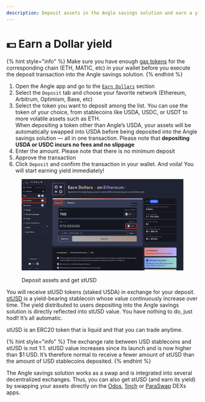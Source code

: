 ```yaml
---
description: Deposit assets in the Angle savings solution and earn a yield paid in Dollar
---
```


# 💵 Earn a Dollar yield

{% hint style="info" %}
Make sure you have enough [gas tokens](https://www.coinbase.com/learn/crypto-basics/what-are-gas-fees) for the corresponding chain (ETH, MATIC, etc) in your wallet before you execute the deposit transaction into the Angle savings solution.
{% endhint %}

1. Open the Angle app and go to the [`Earn Dollars`](https://app.angle.money/savings/usd) section
2. Select the `Deposit` tab and choose your favorite network (Ethereum, Arbitrum, Optimism, Base, etc)
3. Select the token you want to deposit among the list. You can use the token of your choice, from stablecoins like USDA, USDC, or USDT to more volatile assets such as ETH.\
   When depositing a token other than Angle’s USDA, your assets will be automatically swapped into USDA before being deposited into the Angle savings solution — all in one transaction. Please note that **depositing USDA or USDC incurs no fees and no slippage**
4. Enter the amount. Please note that there is no minimum deposit
5. Approve the transaction
6. Click `Deposit` and confirm the transaction in your wallet. And voila! You will start earning yield immediately!

<figure><img src="../../.gitbook/assets/‎User guide 2.‎004.jpeg" alt=""><figcaption><p>Deposit assets and get stUSD</p></figcaption></figure>

You will receive stUSD tokens (staked USDA) in exchange for your deposit. [stUSD](https://paragraph.xyz/@angleprotocol/get-the-most-out-of-tradfi-and-defi-yields-on-your-usd-stablecoins) is a yield-bearing stablecoin whose value continuously increase over time. The yield distributed to users depositing into the Angle savings solution is directly reflected into stUSD value. You have nothing to do, just hodl! It’s all automatic.

stUSD is an ERC20 token that is liquid and that you can trade anytime.

{% hint style="info" %}
The exchange rate between USD stablecoins and stUSD is not 1:1. stUSD value increases since its launch and is now higher than $1 USD. It’s therefore normal to receive a fewer amount of stUSD than the amount of USD stablecoins deposited.
{% endhint %}

The Angle savings solution works as a swap and is integrated into several decentralized exchanges. Thus, you can also get stUSD (and earn its yield) by swapping your assets directly on the [Odos](https://www.odos.xyz/), [1inch](https://1inch.io/) or [ParaSwap](https://www.paraswap.io/) DEXs apps.
